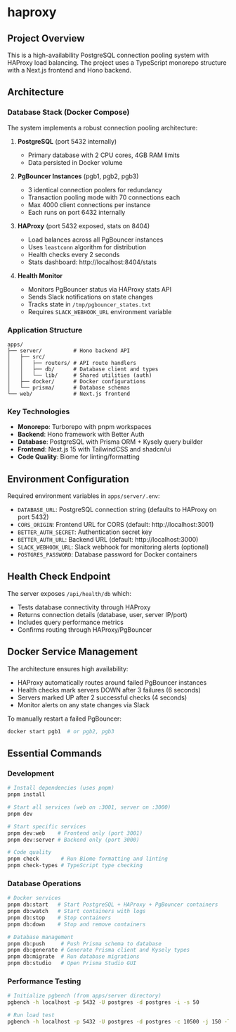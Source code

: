 # haproxy

## Project Overview

This is a high-availability PostgreSQL connection pooling system with HAProxy load balancing. The project uses a TypeScript monorepo structure with a Next.js frontend and Hono backend.

## Architecture

### Database Stack (Docker Compose)

The system implements a robust connection pooling architecture:

1. **PostgreSQL** (port 5432 internally)

   - Primary database with 2 CPU cores, 4GB RAM limits
   - Data persisted in Docker volume

2. **PgBouncer Instances** (pgb1, pgb2, pgb3)

   - 3 identical connection poolers for redundancy
   - Transaction pooling mode with 70 connections each
   - Max 4000 client connections per instance
   - Each runs on port 6432 internally

3. **HAProxy** (port 5432 exposed, stats on 8404)

   - Load balances across all PgBouncer instances
   - Uses `leastconn` algorithm for distribution
   - Health checks every 2 seconds
   - Stats dashboard: http://localhost:8404/stats

4. **Health Monitor**
   - Monitors PgBouncer status via HAProxy stats API
   - Sends Slack notifications on state changes
   - Tracks state in `/tmp/pgbouncer_states.txt`
   - Requires `SLACK_WEBHOOK_URL` environment variable

### Application Structure

```
apps/
├── server/          # Hono backend API
│   ├── src/
│   │   ├── routers/ # API route handlers
│   │   ├── db/      # Database client and types
│   │   └── lib/     # Shared utilities (auth)
│   ├── docker/      # Docker configurations
│   └── prisma/      # Database schemas
└── web/             # Next.js frontend
```

### Key Technologies

- **Monorepo**: Turborepo with pnpm workspaces
- **Backend**: Hono framework with Better Auth
- **Database**: PostgreSQL with Prisma ORM + Kysely query builder
- **Frontend**: Next.js 15 with TailwindCSS and shadcn/ui
- **Code Quality**: Biome for linting/formatting

## Environment Configuration

Required environment variables in `apps/server/.env`:

- `DATABASE_URL`: PostgreSQL connection string (defaults to HAProxy on port 5432)
- `CORS_ORIGIN`: Frontend URL for CORS (default: http://localhost:3001)
- `BETTER_AUTH_SECRET`: Authentication secret key
- `BETTER_AUTH_URL`: Backend URL (default: http://localhost:3000)
- `SLACK_WEBHOOK_URL`: Slack webhook for monitoring alerts (optional)
- `POSTGRES_PASSWORD`: Database password for Docker containers

## Health Check Endpoint

The server exposes `/api/health/db` which:

- Tests database connectivity through HAProxy
- Returns connection details (database, user, server IP/port)
- Includes query performance metrics
- Confirms routing through HAProxy/PgBouncer

## Docker Service Management

The architecture ensures high availability:

- HAProxy automatically routes around failed PgBouncer instances
- Health checks mark servers DOWN after 3 failures (6 seconds)
- Servers marked UP after 2 successful checks (4 seconds)
- Monitor alerts on any state changes via Slack

To manually restart a failed PgBouncer:

```bash
docker start pgb1  # or pgb2, pgb3
```

## Essential Commands

### Development

```bash
# Install dependencies (uses pnpm)
pnpm install

# Start all services (web on :3001, server on :3000)
pnpm dev

# Start specific services
pnpm dev:web    # Frontend only (port 3001)
pnpm dev:server # Backend only (port 3000)

# Code quality
pnpm check       # Run Biome formatting and linting
pnpm check-types # TypeScript type checking
```

### Database Operations

```bash
# Docker services
pnpm db:start   # Start PostgreSQL + HAProxy + PgBouncer containers
pnpm db:watch   # Start containers with logs
pnpm db:stop    # Stop containers
pnpm db:down    # Stop and remove containers

# Database management
pnpm db:push     # Push Prisma schema to database
pnpm db:generate # Generate Prisma client and Kysely types
pnpm db:migrate  # Run database migrations
pnpm db:studio   # Open Prisma Studio GUI
```

### Performance Testing

```bash
# Initialize pgbench (from apps/server directory)
pgbench -h localhost -p 5432 -U postgres -d postgres -i -s 50

# Run load test
pgbench -h localhost -p 5432 -U postgres -d postgres -c 10500 -j 150 -T 60 -M simple -P 10
```
